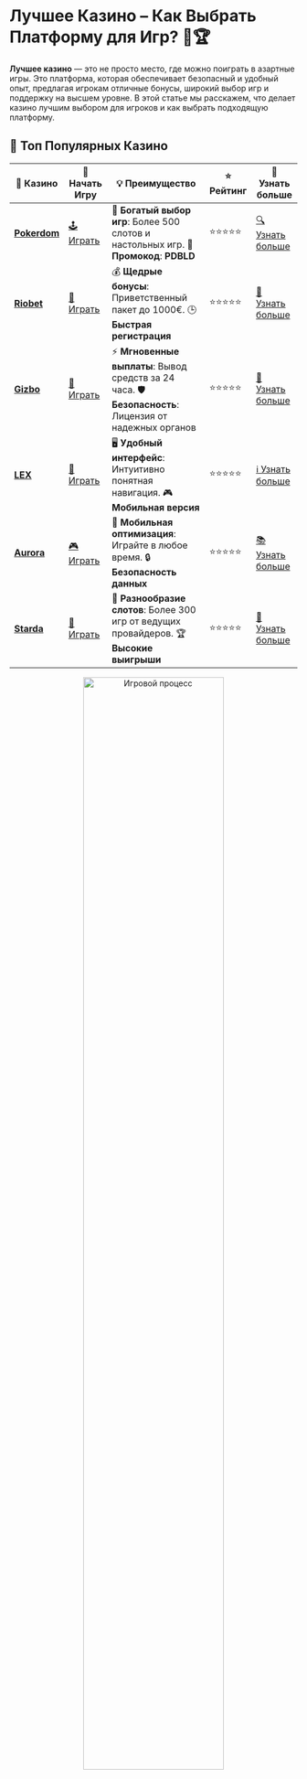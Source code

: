 # **Лучшее Казино** – Как Выбрать Платформу для Игр? 🎰🏆

**Лучшее казино** — это не просто место, где можно поиграть в азартные игры. Это платформа, которая обеспечивает безопасный и удобный опыт, предлагая игрокам отличные бонусы, широкий выбор игр и поддержку на высшем уровне. В этой статье мы расскажем, что делает казино лучшим выбором для игроков и как выбрать подходящую платформу.

## 🌟 Топ Популярных Казино

| 🎲 **Казино** | 🔗 **Начать Игру** | 💡 **Преимущество** | ⭐ **Рейтинг** | 🔗 **Узнать больше** |
|--------------|---------------------|---------------------|----------------|----------------------|
| [**Pokerdom**](https://brandplay.link/4k77v2yx) | [🕹️ Играть](https://brandplay.link/4k77v2yx) | 🎉 **Богатый выбор игр**: Более 500 слотов и настольных игр. 🎁 **Промокод**: **PDBLD** | ⭐⭐⭐⭐⭐ | [🔍 Узнать больше](https://brandplay.link/4k77v2yx) |
| [**Riobet**](https://brandplay.link/7xBLTPyj) | [🎰 Играть](https://brandplay.link/7xBLTPyj) | 💰 **Щедрые бонусы**: Приветственный пакет до 1000€. 🕒 **Быстрая регистрация** | ⭐⭐⭐⭐⭐ | [📖 Узнать больше](https://brandplay.link/7xBLTPyj) |
| [**Gizbo**](https://brandplay.link/bprXw4YV) | [🎲 Играть](https://brandplay.link/bprXw4YV) | ⚡ **Мгновенные выплаты**: Вывод средств за 24 часа. 🛡️ **Безопасность**: Лицензия от надежных органов | ⭐⭐⭐⭐⭐ | [📝 Узнать больше](https://brandplay.link/bprXw4YV) |
| [**LEX**](https://brandplay.link/zW4hdDFV) | [🤑 Играть](https://brandplay.link/zW4hdDFV) | 🖥️ **Удобный интерфейс**: Интуитивно понятная навигация. 🎮 **Мобильная версия** | ⭐⭐⭐⭐⭐ | [ℹ️ Узнать больше](https://brandplay.link/zW4hdDFV) |
| [**Aurora**](https://10trafic-stat2.com/click/668546556bcc6313411604bd/6766/13032/subaccount) | [🎮 Играть](https://10trafic-stat2.com/click/668546556bcc6313411604bd/6766/13032/subaccount) | 📱 **Мобильная оптимизация**: Играйте в любое время. 🔒 **Безопасность данных** | ⭐⭐⭐⭐⭐ | [📚 Узнать больше](https://10trafic-stat2.com/click/668546556bcc6313411604bd/6766/13032/subaccount) |
| [**Starda**](https://brandplay.link/fB7xwRFL) | [🎯 Играть](https://brandplay.link/fB7xwRFL) | 🎰 **Разнообразие слотов**: Более 300 игр от ведущих провайдеров. 🏆 **Высокие выигрыши** | ⭐⭐⭐⭐⭐ | [🔎 Узнать больше](https://brandplay.link/fB7xwRFL) |

<div align="center">
    <img src="https://i.pinimg.com/originals/1d/b3/25/1db325483acbe642c6d4e6fdd73a4988.gif" alt="Игровой процесс" width="70%">
</div>

## 💎 Лучшие Бонусы и Акции

| 🎲 **Казино** | 🔗 **Начать Игру** | 💡 **Преимущество** | ⭐ **Рейтинг** | 🔗 **Узнать больше** |
|--------------|---------------------|---------------------|----------------|----------------------|
| [**Kometa**](https://brandplay.link/8ZymQJV8) | [🎰 Играть](https://brandplay.link/8ZymQJV8) | 🎁 **Эксклюзивные бонусы**: Регулярные акции и промо. 🔄 **Программы лояльности** | ⭐⭐⭐⭐☆ | [🔍 Узнать больше](https://brandplay.link/8ZymQJV8) |
| [**R7**](https://brandplay.link/bMd3Yjsw) | [🕹️ Играть](https://brandplay.link/bMd3Yjsw) | 🕒 **Круглосуточная поддержка**: Всегда на связи. 💸 **Высокие лимиты** | ⭐⭐⭐⭐☆ | [📖 Узнать больше](https://brandplay.link/bMd3Yjsw) |
| [**7K**](https://brandplay.link/BvQyFShp) | [🎲 Играть](https://brandplay.link/BvQyFShp) | 🌟 **Эксклюзивные бонусы**: Только для VIP игроков. 🎉 **Сезонные акции** | ⭐⭐⭐⭐☆ | [📝 Узнать больше](https://brandplay.link/BvQyFShp) |
| [**Kent**](https://brandplay.link/Fv2WP3js) | [🤑 Играть](https://brandplay.link/Fv2WP3js) | 📈 **Высокий RTP**: Более 98%. 💼 **Профессиональная поддержка** | ⭐⭐⭐⭐☆ | [ℹ️ Узнать больше](https://brandplay.link/Fv2WP3js) |
| [**1Xslots**](https://brandplay.link/hSB1khtr) | [🎮 Играть](https://brandplay.link/hSB1khtr) | 🎉 **Множество акций**: Еженедельные бонусы и турниры. 🛡️ **Безопасность** | ⭐⭐⭐⭐☆ | [📚 Узнать больше](https://brandplay.link/hSB1khtr) |
| [**Gama**](https://brandplay.link/j6NMKsDz) | [🎯 Играть](https://brandplay.link/j6NMKsDz) | 🔍 **Интуитивный интерфейс**: Легкость использования. 🏅 **Престижные турниры** | ⭐⭐⭐⭐☆ | [🔎 Узнать больше](https://brandplay.link/j6NMKsDz) |

<div align="center">
    <img src="https://i.pinimg.com/originals/1d/b3/25/1db325483acbe642c6d4e6fdd73a4988.gif" alt="Игровой процесс" width="70%">
</div>

## 🚀 Быстрые Выигрыши и Поддержка

| 🎲 **Казино** | 🔗 **Начать Игру** | 💡 **Преимущество** | ⭐ **Рейтинг** | 🔗 **Узнать больше** |
|--------------|---------------------|---------------------|----------------|----------------------|
| [**Onion**](https://brandplay.link/zBGRVpQ9) | [🎰 Играть](https://brandplay.link/zBGRVpQ9) | 🤑 **Низкие ставки**: Идеально для начинающих. 🔄 **Быстрые выводы** | ⭐⭐⭐⭐☆ | [🔍 Узнать больше](https://brandplay.link/zBGRVpQ9) |
| [**Чемпион**](https://temon-gter.cfd/go/lRq?p80412p304504pcc44t17455) | [🕹️ Играть](https://temon-gter.cfd/go/lRq?p80412p304504pcc44t17455) | 🏅 **Лояльная программа**: Награды за активность. 🎁 **Ежемесячные бонусы** | ⭐⭐⭐⭐☆ | [📖 Узнать больше](https://temon-gter.cfd/go/lRq?p80412p304504pcc44t17455) |
| [**Vavada**](https://vavadapartner.pro/?promo=ea5c9275-6854-4505-94fc-95ab18221945-linkb2) | [🎲 Играть](https://vavadapartner.pro/?promo=ea5c9275-6854-4505-94fc-95ab18221945-linkb2) | 🚀 **Быстрая регистрация**: Начните играть мгновенно. 🔐 **Безопасные транзакции** | ⭐⭐⭐⭐☆ | [📝 Узнать больше](https://vavadapartner.pro/?promo=ea5c9275-6854-4505-94fc-95ab18221945-linkb2) |
| [**Friends**](https://gofriends.kim/linkb2) | [🤑 Играть](https://gofriends.kim/linkb2) | 🤝 **Социальные игры**: Играйте с друзьями. 🌐 **Мультиплатформенность** | ⭐⭐⭐⭐☆ | [ℹ️ Узнать больше](https://gofriends.kim/linkb2) |
| [**1WIN**](https://brandplay.link/smXVpBbG) | [🎮 Играть](https://brandplay.link/smXVpBbG) | 🏆 **Спортивные ставки**: Широкий выбор видов спорта. 💵 **Высокие коэффициенты** | ⭐⭐⭐⭐☆ | [📚 Узнать больше](https://brandplay.link/smXVpBbG) |
| [**Drip**](https://drp-ircp01.com/c07e6a3db) | [🎯 Играть](https://drp-ircp01.com/c07e6a3db) | 🌐 **Инновационные игры**: Новейшие игровые технологии. 🛡️ **Высокая безопасность** | ⭐⭐⭐⭐☆ | [🔎 Узнать больше](https://drp-ircp01.com/c07e6a3db) |
| [**JoyCasino**](https://rpc30.call2me.pro/?/ru/registration?apkpop=0&partner=p24970p3291217pc98f) | [🎰 Играть](https://rpc30.call2me.pro/?/ru/registration?apkpop=0&partner=p24970p3291217pc98f) | 🎁 **Приятные бонусы**: Ежедневные акции и подарки. 🕹️ **Разнообразие игр** | ⭐⭐⭐⭐☆ | [🔍 Узнать больше](https://rpc30.call2me.pro/?/ru/registration?apkpop=0&partner=p24970p3291217pc98f) |

<div align="center">
    <img src="https://i.pinimg.com/originals/1d/b3/25/1db325483acbe642c6d4e6fdd73a4988.gif" alt="Игровой процесс" width="70%">
</div>
---

✨ **Выбирайте лучшее казино для себя и наслаждайтесь игрой! Удачи!** ✨


**Лучшее казино** — это то место, где игроки могут не только наслаждаться игрой, но и чувствовать себя комфортно, зная, что их данные и деньги находятся в безопасности. Давайте разберемся, какие критерии важны при выборе лучшего онлайн-казино и что вам стоит учитывать.

## Что Делает Казино **Лучшим**? 🏅🎮

**Лучшее казино** — это не просто место для ставок, а целая экосистема, которая включает в себя безопасность, удобство и разнообразие. Вот что важно учитывать при выборе онлайн-казино.

### 1. **Лицензия и Безопасность** 🛡️🔐

Одним из важнейших факторов при выборе **лучшего казино** является наличие лицензии. Лицензия от проверенных регуляторов гарантирует, что казино работает в соответствии с законодательством и предоставляет честные условия для игры.

#### Почему это важно:
- **Честность и прозрачность** — лицензированные казино обязаны соблюдать строгие правила.
- **Защита данных** — лучшие казино используют современные технологии для защиты данных игроков.

### 2. **Широкий Выбор Игр** 🎰🃏

**Лучшее казино** должно предложить разнообразие игр. Будь то слоты, настольные игры, видеопокер или игры с живыми дилерами, наличие большого выбора игр позволяет каждому игроку найти что-то для себя.

#### Преимущества:
- **Разнообразие слотов** — тысячи различных тематик и видов слотов.
- **Игры с живыми дилерами** — реальное казино прямо на вашем экране.
- **Настольные игры** — рулетка, покер, баккара и другие популярные игры.

### 3. **Привлекательные Бонусы и Акции** 🎁💰

**Лучшее казино** всегда радует своих игроков щедрыми бонусами и акциями. Приветственные бонусы, фриспины, программы лояльности и регулярные акции — все это делает игру более интересной и выгодной.

#### Преимущества:
- **Бонусы за регистрацию** — получение дополнительных средств сразу после регистрации.
- **Фриспины** — бесплатные вращения на популярных слотах.
- **Кэшбэк** — бонусы за проигрыши, которые возвращают часть потерь.

### 4. **Удобные Способы Пополнения и Вывода** 💳💸

**Лучшее казино** всегда предлагает игрокам удобные и быстрые способы пополнения счета и вывода выигрышей. Важно, чтобы казино поддерживало различные методы оплаты, такие как банковские карты, электронные кошельки, криптовалюты и другие.

#### Почему это важно:
- **Мгновенные транзакции** — быстрые пополнения и выводы средств.
- **Разнообразие способов** — возможность выбрать удобный способ для каждой транзакции.
- **Низкие комиссии** — отсутствие высоких сборов на транзакции.

## Как Выбрать **Лучшее Казино**? 🤔💡

Выбор **лучшего казино** зависит от ваших предпочтений. Чтобы выбрать идеальную платформу, следует учитывать несколько важных факторов.

### Шаги для выбора лучшего казино:
1. **Проверьте лицензию** — убедитесь, что казино имеет лицензию от проверенного регулятора.
2. **Оцените выбор игр** — выберите платформу с разнообразием слотов и других игр.
3. **Изучите бонусы** — посмотрите на приветственные бонусы, акции и программы лояльности.
4. **Проверьте методы оплаты** — убедитесь, что казино поддерживает удобные способы пополнения и вывода.
5. **Читайте отзывы игроков** — ознакомьтесь с множеством отзывов, чтобы убедиться в репутации казино.

## Заключение 🏅🎉

**Лучшее казино** — это не только удобная платформа для игры, но и безопасное место, которое предлагает игрокам отличные условия для игры. Будь то богатый выбор игр, щедрые бонусы или надежные методы оплаты — все эти факторы делают казино отличным выбором для азартных игроков.

Выбирайте **лучшее казино** с умом и наслаждайтесь азартными играми в надежных условиях! 🚀🎰

---

Начните играть в **лучшее казино** уже сегодня и наслаждайтесь высококачественным игровым опытом! 🍀💎
